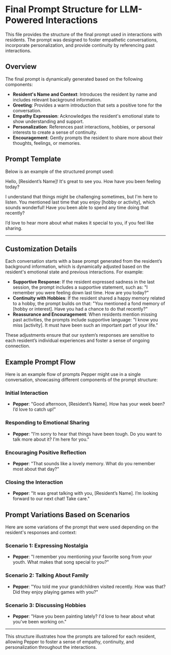 # Final Prompt Structure for LLM-Powered Interactions

This file provides the structure of the final prompt used in interactions with residents. The prompt was designed to foster empathetic conversations, incorporate personalization, and provide continuity by referencing past interactions.

## Overview

The final prompt is dynamically generated based on the following components:

- **Resident's Name and Context**: Introduces the resident by name and includes relevant background information.
- **Greeting**: Provides a warm introduction that sets a positive tone for the conversation.
- **Empathy Expression**: Acknowledges the resident's emotional state to show understanding and support.
- **Personalization**: References past interactions, hobbies, or personal interests to create a sense of continuity.
- **Encouragement**: Gently prompts the resident to share more about their thoughts, feelings, or memories.

## Prompt Template

Below is an example of the structured prompt used:


Hello, [Resident’s Name]! It's great to see you. How have you been feeling today?

I understand that things might be challenging sometimes, but I'm here to listen. You mentioned last time that you enjoy [hobby or activity], which sounds wonderful! Have you been able to spend any time doing that recently?

I’d love to hear more about what makes it special to you, if you feel like sharing.

---

## Customization Details

Each conversation starts with a base prompt generated from the resident’s background information, which is dynamically adjusted based on the resident's emotional state and previous interactions. For example:

- **Supportive Response**: If the resident expressed sadness in the last session, the prompt includes a supportive statement, such as: "I remember you were feeling down last time. How are you today?"
- **Continuity with Hobbies**: If the resident shared a happy memory related to a hobby, the prompt builds on that: "You mentioned a fond memory of [hobby or interest]. Have you had a chance to do that recently?"
- **Reassurance and Encouragement**: When residents mention missing past activities, the prompts include supportive language: "I know you miss [activity]. It must have been such an important part of your life."

These adjustments ensure that our system’s responses are sensitive to each resident’s individual experiences and foster a sense of ongoing connection.

## Example Prompt Flow

Here is an example flow of prompts Pepper might use in a single conversation, showcasing different components of the prompt structure:

### Initial Interaction
- **Pepper**: "Good afternoon, [Resident’s Name]. How has your week been? I’d love to catch up!"
### Responding to Emotional Sharing
- **Pepper**: "I’m sorry to hear that things have been tough. Do you want to talk more about it? I'm here for you."
### Encouraging Positive Reflection
- **Pepper**: "That sounds like a lovely memory. What do you remember most about that day?"
### Closing the Interaction
- **Pepper**: "It was great talking with you, [Resident’s Name]. I’m looking forward to our next chat! Take care."

## Prompt Variations Based on Scenarios

Here are some variations of the prompt that were used depending on the resident's responses and context:

### Scenario 1: Expressing Nostalgia
- **Pepper**: "I remember you mentioning your favorite song from your youth. What makes that song special to you?"
### Scenario 2: Talking About Family
- **Pepper**: "You told me your grandchildren visited recently. How was that? Did they enjoy playing games with you?"
### Scenario 3: Discussing Hobbies
- **Pepper**: "Have you been painting lately? I'd love to hear about what you've been working on."
---

This structure illustrates how the prompts are tailored for each resident, allowing Pepper to foster a sense of empathy, continuity, and personalization throughout the interactions.